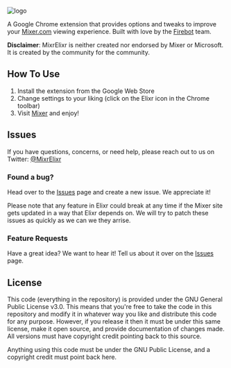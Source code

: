 ![logo](https://i.imgur.com/r1L9Xwt.png)

A Google Chrome extension that provides options and tweaks to improve your [Mixer.com](http://mixer.com) viewing experience. Built with love by the [Firebot](https://github.com/Firebottle/Firebot) team.

**Disclaimer**: MixrElixr is neither created nor endorsed by Mixer or Microsoft. It is created by the community for the community.

## How To Use
1) Install the extension from the Google Web Store
2) Change settings to your liking (click on the Elixr icon in the Chrome toolbar)
3) Visit  [Mixer](http://mixer.com) and enjoy!

## Issues
If you have questions, concerns, or need help, please reach out to us on Twitter: [@MixrElixr](http://twitter.com/mixrelixr)

### Found a bug? 
Head over to the [Issues](https://github.com/ebiggz/MixrElixr/issues) page and create a new issue. We appreciate it!

Please note that any feature in Elixr could break at any time if the Mixer site gets updated in a way that Elixr depends on. We will try to patch these issues as quickly as we can we they arrise. 

### Feature Requests
Have a great idea? We want to hear it! Tell us about it over on the [Issues](https://github.com/ebiggz/MixrElixr/issues) page.


## License

This code (everything in the repository) is provided under the GNU General Public License v3.0. This means that you're free to take the code in this repository and modify it in whatever way you like and distribute this code for any purpose. However, if you release it then it must be under this same license, make it open source, and provide documentation of changes made. All versions must have copyright credit pointing back to this source.

Anything using this code must be under the GNU Public License, and a copyright credit must point back here.
